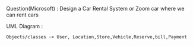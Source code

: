 
Question(Microsoft) : Design a Car Rental System or Zoom car where we can rent cars 

UML Diagram :

    Objects/classes -> User, Location,Store,Vehicle,Reserve,bill,Payment

